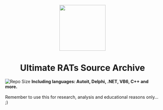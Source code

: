 
<p align="center">
  <img width="150" height="150" src="https://user-images.githubusercontent.com/127018596/229861568-5b61c8c4-157f-42af-9b23-bd8684437def.png">
</p>

<h1 align="center">Ultimate RATs Source Archive</h1>
<img src=https://img.shields.io/github/repo-size/ChimesOfDestruction/RATs-Source-Collection alt="Repo Size"> 
<b align="center">Including languages: Autoit, Delphi, .NET, VB6, C++ and more.</b>  
<br>
<br>
Remember to use this for research, analysis and educational reasons only... ;)
